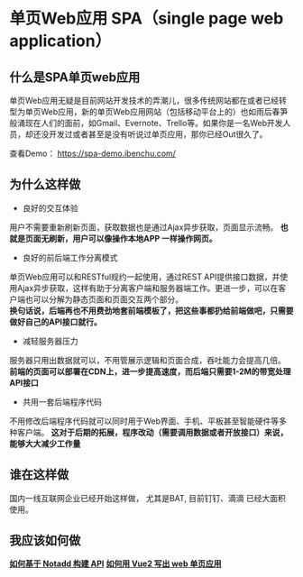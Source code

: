 # 单页Web应用 SPA（single page web application）

## 什么是SPA单页web应用
单页Web应用无疑是目前网站开发技术的弄潮儿，很多传统网站都在或者已经转型为单页Web应用，新的单页Web应用网站（包括移动平台上的）也如雨后春笋般涌现在人们的面前，如Gmail、Evernote、Trello等。如果你是一名Web开发人员，却还没开发过或者甚至是没有听说过单页应用，那你已经Out很久了。

查看Demo： https://spa-demo.ibenchu.com/

## 为什么这样做

* 良好的交互体验

用户不需要重新刷新页面，获取数据也是通过Ajax异步获取，页面显示流畅。
**也就是页面无刷新，用户可以像操作本地APP 一样操作网页。**

* 良好的前后端工作分离模式

单页Web应用可以和RESTful规约一起使用，通过REST API提供接口数据，并使用Ajax异步获取，这样有助于分离客户端和服务器端工作。更进一步，可以在客户端也可以分解为静态页面和页面交互两个部分。    
**换句话说，后端再也不用费劲地套前端模板了，把这些事都扔给前端做吧，只需要做好自己的API接口就行。**

* 减轻服务器压力

服务器只用出数据就可以，不用管展示逻辑和页面合成，吞吐能力会提高几倍。    
**前端的页面可以部署在CDN上，进一步提高速度，而后端只需要1-2M的带宽处理API接口**

* 共用一套后端程序代码

不用修改后端程序代码就可以同时用于Web界面、手机、平板甚至智能硬件等多种客户端。 
**这对于后期的拓展，程序改动（需要调用数据或者开放接口）来说，能够大大减少工作量**

## 谁在这样做

国内一线互联网企业已经开始这样做， 尤其是BAT, 目前钉钉、滴滴 已经大面积使用。



## 我应该如何做

**[如何基于 Notadd 构建 API](/howtos/api.md)**
**[如何用 Vue2 写出 web 单页应用](/howtos/vue2.md)**